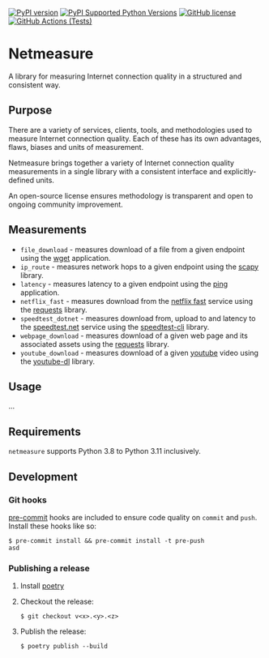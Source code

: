 [![PyPI version](https://badge.fury.io/py/honestybox-measurement.svg)](https://badge.fury.io/py/honestybox-measurement)
[![PyPI Supported Python Versions](https://img.shields.io/pypi/pyversions/honestybox-measurement.svg)](https://pypi.python.org/pypi/honestybox-measurement/)
[![GitHub license](https://img.shields.io/github/license/honesty-box/honestybox-measurement)](https://github.com/honesty-box/honestybox-measurement/blob/master/LICENSE)
[![GitHub Actions (Tests)](https://github.com/honesty-box/honestybox-measurement/workflows/Tests/badge.svg)](https://github.com/honesty-box/honestybox-measurement)

# Netmeasure

A library for measuring Internet connection quality in a structured and consistent way.

## Purpose

There are a variety of services, clients, tools, and methodologies used to measure Internet connection quality. Each of these has its own advantages, flaws, biases and units of measurement.

Netmeasure brings together a variety of Internet connection quality measurements in a single library with a consistent interface and explicitly-defined units.

An open-source license ensures methodology is transparent and open to ongoing community improvement.

## Measurements

- `file_download` - measures download of a file from a given endpoint using the [wget](https://www.gnu.org/software/wget/) application.
- `ip_route` - measures network hops to a given endpoint using the [scapy](https://scapy.net/) library.
- `latency` - measures latency to a given endpoint using the [ping](https://en.wikipedia.org/wiki/Ping_%28networking_utility%29) application.
- `netflix_fast` - measures download from the [netflix fast](https://fast.com/) service using the [requests](https://requests.readthedocs.io/en/latest/) library.
- `speedtest_dotnet` - measures download from, upload to and latency to the [speedtest.net](https://www.speedtest.net/) service using the [speedtest-cli](https://pypi.org/project/speedtest-cli/) library.
- `webpage_download` - measures download of a given web page and its associated assets using the [requests](https://requests.readthedocs.io/en/latest/) library.
- `youtube_download` - measures download of a given [youtube](https://www.youtube.com/) video using the [youtube-dl](https://youtube-dl.org/) library.

## Usage

...

## Requirements

`netmeasure` supports Python 3.8 to Python 3.11 inclusively.

## Development

### Git hooks

[pre-commit](https://pre-commit.com/) hooks are included to ensure code quality
on `commit` and `push`. Install these hooks like so:

```shell script
$ pre-commit install && pre-commit install -t pre-push
asd
```

### Publishing a release

1. Install [poetry](https://poetry.eustace.io)

2. Checkout the release:

    ```shell script
    $ git checkout v<x>.<y>.<z>
    ```

3. Publish the release:

    ```shell script
    $ poetry publish --build
    ```
